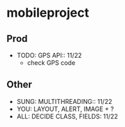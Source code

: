 # mobileproject
## Prod
- TODO: GPS API:: 11/22
  - check GPS code
## Other
- SUNG: MULTITHREADING:: 11/22
- YOU: LAYOUT, ALERT, IMAGE + ?
- ALL: DECIDE CLASS, FIELDS: 11/22
